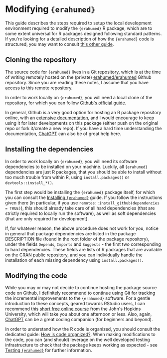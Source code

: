 # Modifying `{erahumed}`

This guide describes the steps required to setup the local development 
environment required to modify the `{erahumed}` R package, which are to some 
extent universal for R packages designed following standard patterns. If you're
looking for a detailed description of how the `{erahumed}` code is structured,
you may want to consult [this other guide](how_is_code_organized.md).

## Cloning the repository

The source code for `{erahumed}` lives in a Git repository, which is at the time
of writing remotely hosted on the (private)  [erahumed/erahumed](https://github.com/erahumed/erahumed/) Github repository.
Since you are reading these notes, I assume that you have access to this remote
repository.

In order to work locally on `{erahumed}`, you will need a local clone of the 
repository, for which you can follow [Github's official guide](https://docs.github.com/en/repositories/creating-and-managing-repositories/cloning-a-repository).

In general, Github is a very good option for hosting an R package repository 
online, with an [extensive documentation](https://docs.github.com/), and I 
would encourage to keep using it for later developments on this package
(either push on the original repo or fork it/create a new repo). 
If you have a hard time understanding the documentation, 
[ChatGPT](https://chatgpt.com/) can also be of great help here.

## Installing the dependencies

In order to work locally on `{erahumed}`, you will need its software 
dependencies to be installed on your machine. Luckily, all `{erahumed}` 
dependencies are just R packages, that you should be able to install without too
much trouble from within R, using `install.packages()` or 
`devtools::install_*()`.

The first step would be installing
the `{erahumed}` package itself, for which you can consult the [Installing `{erahumed}`](installing_erahumed.md) guide. If you follow the instructions 
given there (in particular, if you use 
`remotes::install_github(dependencies = TRUE)`), this should already take care 
of all hard dependencies (that are strictly required to locally run the 
software), as well as soft dependencies (that are only required for 
development).

If, for whatever reason, the above procedure does not work for you, notice 
in general that package dependencies are listed in the package DESCRIPTION file 
(found in the root folder of the package repository), under the fields 
`Depends`, `Imports` and `Suggests` - the first two corresponding to hard 
dependencies. These fields are lists of R packages that are available on the 
CRAN public repository, and you can individually handle the installation 
of each missing dependency using `install.packages()`.

## Modifying the code

While you may or may not decide to continue hosting the package source code on
Github, I definitely recommend to continue using Git for tracking the 
incremental improvements to the `{erahumed}` software. For a gentle introduction
to these concepts, geared towards RStudio users, I can recommend this 
[short free online course](https://www.coursera.org/learn/data-scientists-tools?specialization=jhu-data-science) from the John's Hopkins University, which will take you
about one afternoon or less. Also, again, [ChatGPT](https://chatgpt.com/) can be 
a great coding companion (for beginners and beyond).

In order to understand how the R code is organized, you 
should consult the dedicated guide: 
[How is code organized?](how_is_code_organized.md). When making modifications to 
the code, you can (and should) leverage on the well 
developed testing infrastructure to check that the package keeps working as 
expected - see [Testing `{erahumed}`](testing_erahumed.md) for further 
information.

